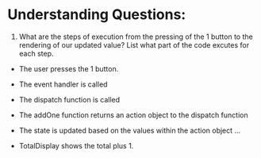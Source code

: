 # Understanding Questions:
1. What are the steps of execution from the pressing of the 1 button to the rendering of our updated value? List what part of the code excutes for each step.
* The user presses the 1 button.
* The event handler is called
* The dispatch function is called
* The addOne function returns an action object to the dispatch function
* The state is updated based on the values within the action object
...

* TotalDisplay shows the total plus 1.
